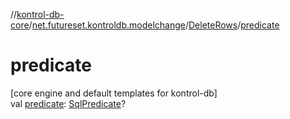 //[kontrol-db-core](../../../index.md)/[net.futureset.kontroldb.modelchange](../index.md)/[DeleteRows](index.md)/[predicate](predicate.md)

# predicate

[core engine and default templates for kontrol-db]\
val [predicate](predicate.md): [SqlPredicate](../-sql-predicate/index.md)?
